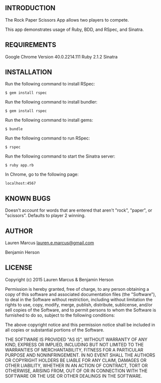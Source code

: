 INTRODUCTION
------------
The Rock Paper Scissors App allows two players to compete.

This app demonstrates usage of Ruby, BDD, and RSpec, and Sinatra.

REQUIREMENTS
------------
Google Chrome Version 40.0.2214.111
Ruby 2.1.2
Sinatra

INSTALLATION
------------
Run the following command to install RSpec:

`$ gem install rspec`

Run the following command to install bundler:

`$ gem install rspec`

Run the following command to install gems:

`$ bundle`

Run the following command to run RSpec:

`$ rspec`

Run the following command to start the Sinatra server:

`$ ruby app.rb`

In Chrome, go to the following page:

`localhost:4567`

KNOWN BUGS
---------
Doesn't account for words that are entered that aren't "rock", "paper", or "scissors". Defaults to player 2 winning.

AUTHOR
-------
Lauren Marcus
lauren.e.marcus@gmail.com

Benjamin Herson

LICENSE
-------
Copyright (c) 2015 Lauren Marcus & Benjamin Herson

Permission is hereby granted, free of charge, to any person obtaining a copy of this software and associated documentation files (the "Software"), to deal in the Software without restriction, including without limitation the rights to use, copy, modify, merge, publish, distribute, sublicense, and/or sell copies of the Software, and to permit persons to whom the Software is furnished to do so, subject to the following conditions:

The above copyright notice and this permission notice shall be included in all copies or substantial portions of the Software.

THE SOFTWARE IS PROVIDED "AS IS", WITHOUT WARRANTY OF ANY KIND, EXPRESS OR IMPLIED, INCLUDING BUT NOT LIMITED TO THE WARRANTIES OF MERCHANTABILITY, FITNESS FOR A PARTICULAR PURPOSE AND NONINFRINGEMENT. IN NO EVENT SHALL THE AUTHORS OR COPYRIGHT HOLDERS BE LIABLE FOR ANY CLAIM, DAMAGES OR OTHER LIABILITY, WHETHER IN AN ACTION OF CONTRACT, TORT OR OTHERWISE, ARISING FROM, OUT OF OR IN CONNECTION WITH THE SOFTWARE OR THE USE OR OTHER DEALINGS IN THE SOFTWARE.
